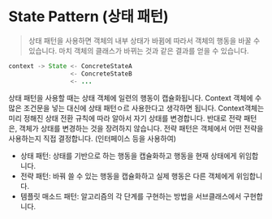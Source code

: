 # State Pattern (상태 패턴)
> 상태 패턴을 사용하면 객체의 내부 상태가 바뀜에 따라서 객체의 행동을 바꿀 수 있습니다. 마치 객체의 클래스가 바뀌는 것과 같은 결과를 얻을 수 있습니다.


```java
context -> State <- ConcreteStateA
                 <- ConcreteStateB
                 <- ...
```

상태 패턴을 사용할 때는 상태 객체에 일련의 행동이 캡슐화됩니다.
Context 객체에 수많은 조건문을 넣는 대신에 상태 패턴ㅇ르 사용한다고 생각하면 됩니다.
Context객체는 미리 정해진 상태 전환 규칙에 따라 알아서 자기 상태를 변경합니다.
반대로 전략 패턴은, 객체가 상태를 변경하는 것을 장려하지 않습니다. 전략 패턴은 객체에서 어떤 전략을 사용하는지 직접 결정합니다. (인터페이스 등을 사용하여)

* 상태 패턴: 상태를 기반으로 하는 행동을 캡슐화하고 행동을 현재 상태에게 위임합니다.
* 전략 패턴: 바꿔 쓸 수 있는 행동을 캡슐화하고 실제 행동은 다른 객체에게 위임합니다.
* 템플릿 매소드 패턴: 알고리즘의 각 단계를 구현하는 방법을 서브클래스에서 구현합니다.
